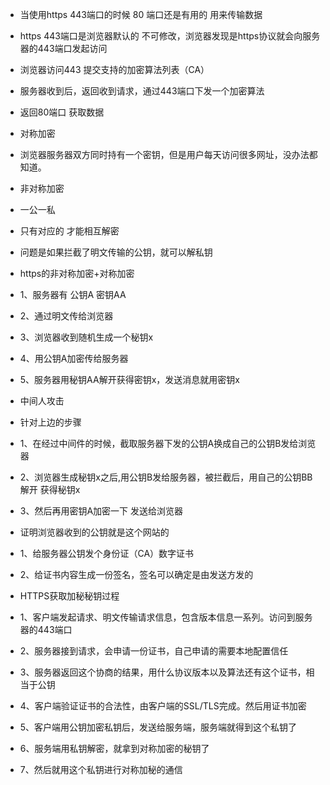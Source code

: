 * 当使用https 443端口的时候  80 端口还是有用的 用来传输数据
* https 443端口是浏览器默认的 不可修改，浏览器发现是https协议就会向服务器的443端口发起访问
* 浏览器访问443 提交支持的加密算法列表（CA）
* 服务器收到后，返回收到请求，通过443端口下发一个加密算法 
* 返回80端口 获取数据


* 对称加密
* 浏览器服务器双方同时持有一个密钥，但是用户每天访问很多网址，没办法都知道。
  
* 非对称加密
* 一公一私
* 只有对应的 才能相互解密
* 问题是如果拦截了明文传输的公钥，就可以解私钥




* https的非对称加密+对称加密
* 1、服务器有 公钥A 密钥AA
* 2、通过明文传给浏览器
* 3、浏览器收到随机生成一个秘钥x
* 4、用公钥A加密传给服务器
* 5、服务器用秘钥AA解开获得密钥x，发送消息就用密钥x


* 中间人攻击
* 针对上边的步骤
* 1、在经过中间件的时候，截取服务器下发的公钥A换成自己的公钥B发给浏览器
* 2、浏览器生成秘钥x之后,用公钥B发给服务器，被拦截后，用自己的公钥BB解开 获得秘钥x
* 3、然后再用密钥A加密一下 发送给浏览器


* 证明浏览器收到的公钥就是这个网站的
* 1、给服务器公钥发个身份证（CA）数字证书
* 2、给证书内容生成一份签名，签名可以确定是由发送方发的


* HTTPS获取加秘秘钥过程
* 1、客户端发起请求、明文传输请求信息，包含版本信息一系列。访问到服务器的443端口
* 2、服务器接到请求，会申请一份证书，自己申请的需要本地配置信任
* 3、服务器返回这个协商的结果，用什么协议版本以及算法还有这个证书，相当于公钥
* 4、客户端验证证书的合法性，由客户端的SSL/TLS完成。然后用证书加密
* 5、客户端用公钥加密私钥后，发送给服务端，服务端就得到这个私钥了
* 6、服务端用私钥解密，就拿到对称加密的秘钥了
* 7、然后就用这个私钥进行对称加秘的通信